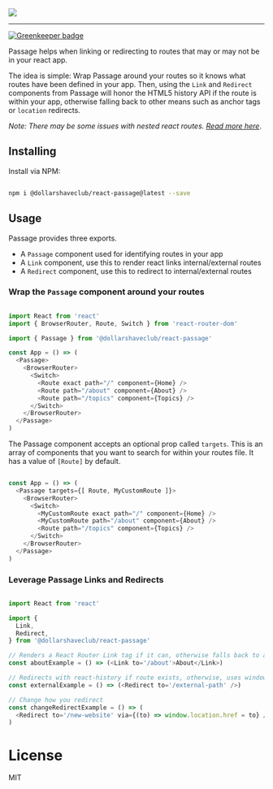 <img src="https://i.imgur.com/IoreaHU.jpg">

***

[![Greenkeeper badge](https://badges.greenkeeper.io/dollarshaveclub/react-passage.svg)](https://greenkeeper.io/)

Passage helps when linking or redirecting to routes that may or may not be in your react app.

The idea is simple: Wrap Passage around your routes so it knows what routes have been defined in your app. Then, using the `Link` and `Redirect` components from Passage  will honor the HTML5 history API if the route is within your app, otherwise falling back to other means such as anchor tags or `location` redirects.

_Note: There may be some issues with nested react routes. [Read more here](https://github.com/dollarshaveclub/react-passage/issues/1)_.

## Installing

Install via NPM:

```sh

npm i @dollarshaveclub/react-passage@latest --save

```

## Usage

Passage provides three exports.

* A `Passage` component used for identifying routes in your app
* A `Link` component, use this to render react links internal/external routes
* A `Redirect` component, use this to redirect to internal/external routes


### Wrap the `Passage` component around your routes

```js

import React from 'react'
import { BrowserRouter, Route, Switch } from 'react-router-dom'

import { Passage } from '@dollarshaveclub/react-passage'

const App = () => (
  <Passage>
    <BrowserRouter>
      <Switch>
        <Route exact path="/" component={Home} />
        <Route path="/about" component={About} />
        <Route path="/topics" component={Topics} />
      </Switch>
    </BrowserRouter>
  </Passage>
)

```

The Passage component accepts an optional prop called `targets`. This is an array of components that you want to search for within your routes file. It has a value of `[Route]` by default.

```js

const App = () => (
  <Passage targets={[ Route, MyCustomRoute ]}>
    <BrowserRouter>
      <Switch>
        <MyCustomRoute exact path="/" component={Home} />
        <MyCustomRoute path="/about" component={About} />
        <Route path="/topics" component={Topics} />
      </Switch>
    </BrowserRouter>
  </Passage>
)

```

### Leverage Passage Links and Redirects

```js

import React from 'react'

import {
  Link,
  Redirect,
} from '@dollarshaveclub/react-passage'

// Renders a React Router Link tag if it can, otherwise falls back to an anchor tag
const aboutExample = () => (<Link to='/about'>About</Link>)

// Redirects with react-history if route exists, otherwise, uses window.location.assign
const externalExample = () => (<Redirect to='/external-path' />)

// Change how you redirect
const changeRedirectExample = () => (
  <Redirect to='/new-website' via={(to) => window.location.href = to} />
)

```

# License

MIT
